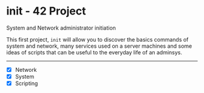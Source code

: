 # init - 42 Project

System and Network administrator initiation

This first project, `init` will allow you to discover the basics commands of
system and network, many services used on a server machines and some ideas of scripts that can be useful to the everyday life of an adminsys.

----

- [x] Network
- [x] System
- [x] Scripting
